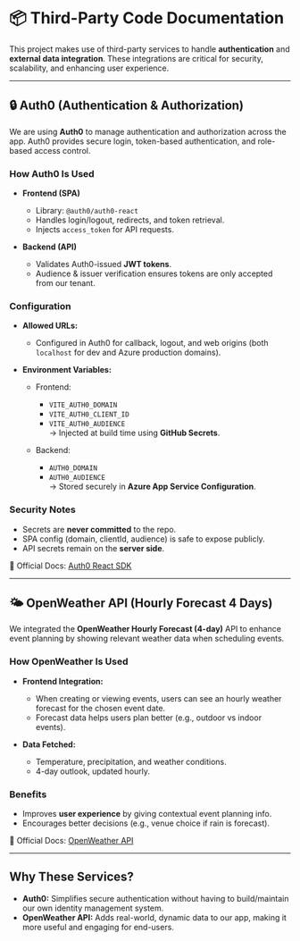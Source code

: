 # 📦 Third-Party Code Documentation

This project makes use of third-party services to handle **authentication** and **external data integration**. These integrations are critical for security, scalability, and enhancing user experience.

---

## 🔒 Auth0 (Authentication & Authorization)

We are using **Auth0** to manage authentication and authorization across the app. Auth0 provides secure login, token-based authentication, and role-based access control.

### How Auth0 Is Used
- **Frontend (SPA)**  
  - Library: `@auth0/auth0-react`  
  - Handles login/logout, redirects, and token retrieval.  
  - Injects `access_token` for API requests.  

- **Backend (API)**  
  - Validates Auth0-issued **JWT tokens**.  
  - Audience & issuer verification ensures tokens are only accepted from our tenant.  

### Configuration
- **Allowed URLs:**  
  - Configured in Auth0 for callback, logout, and web origins (both `localhost` for dev and Azure production domains).  

- **Environment Variables:**  
  - Frontend:  
    - `VITE_AUTH0_DOMAIN`  
    - `VITE_AUTH0_CLIENT_ID`  
    - `VITE_AUTH0_AUDIENCE`  
    → Injected at build time using **GitHub Secrets**.  

  - Backend:  
    - `AUTH0_DOMAIN`  
    - `AUTH0_AUDIENCE`  
    → Stored securely in **Azure App Service Configuration**.  

### Security Notes
- Secrets are **never committed** to the repo.  
- SPA config (domain, clientId, audience) is safe to expose publicly.  
- API secrets remain on the **server side**.  

📖 Official Docs: [Auth0 React SDK](https://auth0.com/docs/libraries/auth0-react)

---

## 🌤 OpenWeather API (Hourly Forecast 4 Days)

We integrated the **OpenWeather Hourly Forecast (4-day)** API to enhance event planning by showing relevant weather data when scheduling events.

### How OpenWeather Is Used
- **Frontend Integration:**  
  - When creating or viewing events, users can see an hourly weather forecast for the chosen event date.  
  - Forecast data helps users plan better (e.g., outdoor vs indoor events).  

- **Data Fetched:**  
  - Temperature, precipitation, and weather conditions.  
  - 4-day outlook, updated hourly.  

### Benefits
- Improves **user experience** by giving contextual event planning info.  
- Encourages better decisions (e.g., venue choice if rain is forecast).  

📖 Official Docs: [OpenWeather API](https://openweathermap.org/api/hourly-forecast)

---

## Why These Services?

- **Auth0:** Simplifies secure authentication without having to build/maintain our own identity management system.  
- **OpenWeather API:** Adds real-world, dynamic data to our app, making it more useful and engaging for end-users.  
